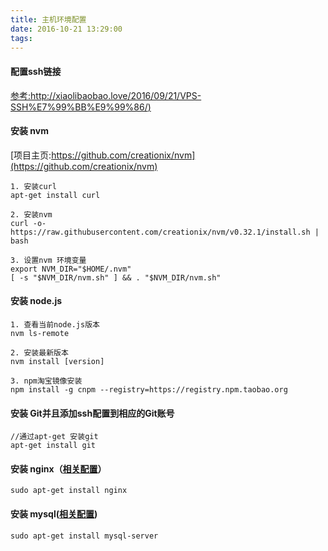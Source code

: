 ```yaml
---
title: 主机环境配置
date: 2016-10-21 13:29:00
tags:
---
```

#### 配置ssh链接

[参考:http://xiaolibaobao.love/2016/09/21/VPS-SSH%E7%99%BB%E9%99%86/)](http://xiaolibaobao.love/2016/09/21/VPS-SSH%E7%99%BB%E9%99%86/)
    

#### 安装 nvm 

[项目主页:https://github.com/creationix/nvm](https://github.com/creationix/nvm)

```
1. 安装curl
apt-get install curl 

2. 安装nvm
curl -o- https://raw.githubusercontent.com/creationix/nvm/v0.32.1/install.sh | bash

3. 设置nvm 环境变量
export NVM_DIR="$HOME/.nvm"
[ -s "$NVM_DIR/nvm.sh" ] && . "$NVM_DIR/nvm.sh"
```

#### 安装 node.js

```
1. 查看当前node.js版本
nvm ls-remote

2. 安装最新版本
nvm install [version]

3. npm淘宝镜像安装
npm install -g cnpm --registry=https://registry.npm.taobao.org
```

#### 安装 Git并且添加ssh配置到相应的Git账号
```
//通过apt-get 安装git
apt-get install git 
```


#### 安装 nginx（[相关配置]()）
```
sudo apt-get install nginx
```

#### 安装 mysql([相关配置]())
```
sudo apt-get install mysql-server
```







